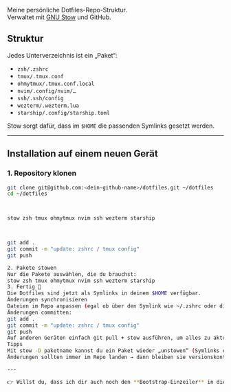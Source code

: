 

Meine persönliche Dotfiles-Repo-Struktur.  
Verwaltet mit [GNU Stow](https://www.gnu.org/software/stow/) und GitHub.

## Struktur
Jedes Unterverzeichnis ist ein „Paket“:
- `zsh/.zshrc`
- `tmux/.tmux.conf`
- `ohmytmux/.tmux.conf.local`
- `nvim/.config/nvim/…`
- `ssh/.ssh/config`
- `wezterm/.wezterm.lua`
- `starship/.config/starship.toml`

Stow sorgt dafür, dass im `$HOME` die passenden Symlinks gesetzt werden.

---

## Installation auf einem neuen Gerät

### 1. Repository klonen
```bash
git clone git@github.com:<dein-github-name>/dotfiles.git ~/dotfiles
cd ~/dotfiles



stow zsh tmux ohmytmux nvim ssh wezterm starship



git add .
git commit -m "update: zshrc / tmux config"
git push

2. Pakete stowen
Nur die Pakete auswählen, die du brauchst:
stow zsh tmux ohmytmux nvim ssh wezterm starship
3. Fertig 🎉
Die Dotfiles sind jetzt als Symlinks in deinem $HOME verfügbar.
Änderungen synchronisieren
Dateien im Repo anpassen (egal ob über den Symlink wie ~/.zshrc oder direkt im Repo).
Änderungen committen:
git add .
git commit -m "update: zshrc / tmux config"
git push
Auf anderen Geräten einfach git pull + stow ausführen, um alles zu aktualisieren.
Tipps
Mit stow -D paketname kannst du ein Paket wieder „unstowen“ (Symlinks entfernen).
Änderungen sollten immer im Repo landen → dann bleiben sie versionskontrolliert.

---

👉 Willst du, dass ich dir auch noch den **Bootstrap-Einzeiler** in die README einbaue (für neue
